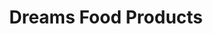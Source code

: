 ---
title: "Dreams Food Products"
url: /thiruvananthapuram/dreams-food-products/
shop: Allgemein
---